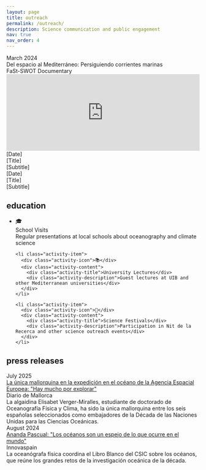```yaml
---
layout: page
title: outreach
permalink: /outreach/
description: Science communication and public engagement
nav: true
nav_order: 4
---
```


<!-- featured content -->

<div class="featured-content">
  <div class="featured-item">
    <div class="featured-date">March 2024</div>
    <div class="featured-details">
      <div class="featured-title">Del espacio al Mediterráneo: Persiguiendo corrientes marinas</div>
      <div class="featured-venue">FaSt-SWOT Documentary</div>
      <div class="featured-video">
        <iframe width="100%" height="200" src="https://www.youtube.com/embed/WQd9LeIdLSk" frameborder="0" allow="accelerometer; autoplay; clipboard-write; encrypted-media; gyroscope; picture-in-picture" allowfullscreen></iframe>
      </div>
    </div>
  </div>
  
  <div class="featured-item">
    <div class="featured-date">[Date]</div>
    <div class="featured-details">
      <div class="featured-title">[Title]</div>
      <div class="featured-venue">[Subtitle]</div>
    </div>
  </div>
  
  <div class="featured-item">
    <div class="featured-date">[Date]</div>
    <div class="featured-details">
      <div class="featured-title">[Title]</div>
      <div class="featured-venue">[Subtitle]</div>
    </div>
  </div>
</div>

## education

<div class="education-activities">
  <ul class="activity-list">
    <li class="activity-item">
      <div class="activity-icon">🎓</div>
      <div class="activity-content">
        <div class="activity-title">School Visits</div>
        <div class="activity-description">Regular presentations at local schools about oceanography and climate science</div>
      </div>
    </li>
    
    <li class="activity-item">
      <div class="activity-icon">📚</div>
      <div class="activity-content">
        <div class="activity-title">University Lectures</div>
        <div class="activity-description">Guest lectures at UIB and other Mediterranean universities</div>
      </div>
    </li>
    
    <li class="activity-item">
      <div class="activity-icon">🔬</div>
      <div class="activity-content">
        <div class="activity-title">Science Festivals</div>
        <div class="activity-description">Participation in Nit de la Recerca and other science outreach events</div>
      </div>
    </li>
  </ul>
</div>

## press releases

<div class="press-releases">

  <div class="press-item">
    <div class="press-date">July 2025</div>
    <div class="press-title">
      <a href="https://www.diariodemallorca.es/mallorca/2025/07/12/unica-mallorquina-expedicion-oceano-agencia-119603634.html" target="_blank">
       La única mallorquina en la expedición en el océano de la Agencia Espacial Europea: "Hay mucho por explorar"
      </a>
    </div>
    <div class="press-outlet">Diario de Mallorca</div>
    <div class="press-excerpt">La algaidina Elisabet Verger-Miralles, estudiante de doctorado de Oceanografía Física y Clima, ha sido la única mallorquina entre los seis españolas seleccionados como embajadores de la Década de las Naciones Unidas para las Ciencias Oceánicas.</div>
  </div>

  <div class="press-item">
    <div class="press-date">August 2024</div>
    <div class="press-title">
      <a href=" https://www.innovaspain.com/ananda-pascual-oceanos-libro-blanco-csic-imedea/" target="_blank">
       Ananda Pascual: "Los océanos son un espejo de lo que ocurre en el mundo"
      </a>
    </div>
    <div class="press-outlet">Innovaspain</div>
    <div class="press-excerpt">La oceanógrafa física coordina el Libro Blanco del CSIC sobre los océanos, que reúne los grandes retos de la investigación oceánica de la década.</div>
  </div>

</div>